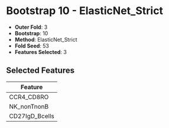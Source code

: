 # Bootstrap 10 - ElasticNet_Strict

- **Outer Fold**: 3
- **Bootstrap**: 10
- **Method**: ElasticNet_Strict
- **Fold Seed**: 53
- **Features Selected**: 3

## Selected Features

| Feature |
|---------|
| CCR4_CD8RO |
| NK_nonTnonB |
| CD27IgD_Bcells |
